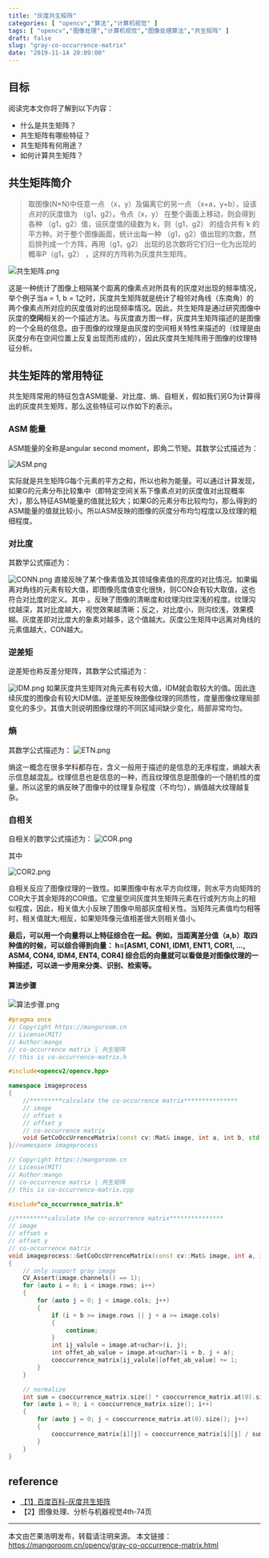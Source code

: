 ```yaml
---
title: "灰度共生矩阵"
categories: [ "opencv","算法","计算机视觉" ]
tags: [ "opencv","图像处理","计算机视觉","图像处理算法","共生矩阵" ]
draft: false
slug: "gray-co-occurrence-matrix"
date: "2019-11-14 20:09:00"
---
```


## 目标

阅读完本文你将了解到以下内容：

- 什么是共生矩阵？
- 共生矩阵有哪些特征？
- 共生矩阵有何用途？
- 如何计算共生矩阵？

## 共生矩阵简介


> 取图像(N×N)中任意一点 （x，y）及偏离它的另一点 （x+a，y+b），设该点对的灰度值为 （g1，g2）。令点（x，y） 在整个画面上移动，则会得到各种 （g1，g2）值，设灰度值的级数为 k，则（g1，g2） 的组合共有 k 的平方种。对于整个图像画面，统计出每一种 （g1，g2）值出现的次数，然后排列成一个方阵，再用（g1，g2） 出现的总次数将它们归一化为出现的概率P（g1，g2） ，这样的方阵称为灰度共生矩阵。

![共生矩阵.png][1]


这是一种统计了图像上相隔某个距离的像素点对所具有的灰度对出现的频率情况，举个例子当a = 1, b = 1之时，灰度共生矩阵就是统计了相邻对角线（东南角）的两个像素点所对应的灰度值对的出现频率情况。因此，共生矩阵是通过研究图像中灰度的**空间**相关的一个描述方法。与灰度直方图一样，灰度共生矩阵描述的是图像的一个全局的信息。由于图像的纹理是由灰度的空间相关特性来描述的（纹理是由灰度分布在空间位置上反复出现而形成的），因此灰度共生矩阵用于图像的纹理特征分析。

## 共生矩阵的常用特征

共生矩阵常用的特征包含ASM能量、对比度、熵、自相关，假如我们另G为计算得出的灰度共生矩阵，那么这些特征可以作如下的表示。

### ASM 能量

ASM能量的全称是angular second moment，即角二节矩。其数学公式描述为：

![ASM.png][2]

实际就是共生矩阵G每个元素的平方之和，所以也称为能量。可以通过计算发现，如果G的元素分布比较集中（即特定空间关系下像素点对的灰度值对出现概率大），那么特征ASM能量的值就比较大；如果G的元素分布比较均匀，那么得到的ASM能量的值就比较小。所以ASM反映的图像的灰度分布均匀程度以及纹理的粗细程度。

### 对比度

其数学公式描述为：

![CONN.png][3]
直接反映了某个像素值及其领域像素值的亮度的对比情况。如果偏离对角线的元素有较大值，即图像亮度值变化很快，则CON会有较大取值，这也符合对比度的定义。其中 。反映了图像的清晰度和纹理沟纹深浅的程度。纹理沟纹越深，其对比度越大，视觉效果越清晰；反之，对比度小，则沟纹浅，效果模糊。灰度差即对比度大的象素对越多，这个值越大。灰度公生矩阵中远离对角线的元素值越大，CON越大。

### 逆差矩

逆差矩也称反差分矩阵，其数学公式描述为：

![IDM.png][4]
如果灰度共生矩阵对角元素有较大值，IDM就会取较大的值。因此连续灰度的图像会有较大IDM值。逆差矩反映图像纹理的同质性，度量图像纹理局部变化的多少。其值大则说明图像纹理的不同区域间缺少变化，局部非常均匀。

### 熵

其数学公式描述为：
![ETN.png][5]

熵这一概念在很多学科都存在，含义一般用于描述的是信息的无序程度，熵越大表示信息越混乱。纹理信息也是信息的一种，而且纹理信息是图像的一个随机性的度量。所以这里的熵反映了图像中的纹理复杂程度（不均匀），熵值越大纹理越复杂。

### 自相关

自相关的数学公式描述为：
![COR.png][6]

其中

![COR2.png][7]

自相关反应了图像纹理的一致性。如果图像中有水平方向纹理，则水平方向矩阵的COR大于其余矩阵的COR值。它度量空间灰度共生矩阵元素在行或列方向上的相似程度，因此，相关值大小反映了图像中局部灰度相关性。当矩阵元素值均匀相等时，相关值就大;相反，如果矩阵像元值相差很大则相关值小。

**最后，可以用一个向量将以上特征综合在一起。例如，当距离差分值（a,b）取四种值的时候，可以综合得到向量：
h=[ASM1, CON1, IDM1, ENT1, COR1, ..., ASM4, CON4, IDM4, ENT4, COR4]
综合后的向量就可以看做是对图像纹理的一种描述，可以进一步用来分类、识别、检索等。**

#### 算法步骤
![算法步骤.png][8]

```c++
#pragma once
// Copyright https://mangoroom.cn
// License(MIT)
// Author:mango
// co-occurrence matrix | 共生矩阵
// this is co-occurrence-matrix.h

#include<opencv2/opencv.hpp>

namespace imageprocess
{
    //*********calculate the co-occurrence matrix***************
    // image
    // offset x
    // offset y
    // co-occurrence matrix
	void GetCoOccUrrenceMatrix(const cv::Mat& image, int a, int b, std::vector<std::vector<double>> & cooccurrence_matrix);
}//namespace imageprocess
```
```c++
// Copyright https://mangoroom.cn
// License(MIT)
// Author:mango
// co-occurrence matrix | 共生矩阵
// this is co-occurrence-matrix.cpp

#include"co_occurrence_matrix.h"

//*********calculate the co-occurrence matrix***************
// image
// offset x
// offset y
// co-occurrence matrix
void imageprocess::GetCoOccUrrenceMatrix(const cv::Mat& image, int a, int b, std::vector<std::vector<double>> & cooccurrence_matrix)
{
	// only support gray image
	CV_Assert(image.channels() == 1);
	for (auto i = 0; i < image.rows; i++)
	{
		for (auto j = 0; j < image.cols; j++)
		{
			if (i + b >= image.rows || j + a >= image.cols)
			{
				continue;
			}
			int ij_valule = image.at<uchar>(i, j);
			int offet_ab_value = image.at<uchar>(i + b, j + a);
			cooccurrence_matrix[ij_valule][offet_ab_value] += 1;
		}
	}

	// normalize
	int sum = cooccurrence_matrix.size() * cooccurrence_matrix.at(0).size();
	for (auto i = 0; i < cooccurrence_matrix.size(); i++)
	{
		for (auto j = 0; j < cooccurrence_matrix.at(0).size(); j++)
		{
			cooccurrence_matrix[i][j] = cooccurrence_matrix[i][j] / sum;
		}
	}
}
```

## reference

- [【1】百度百科-灰度共生矩阵](https://baike.baidu.com/item/%E7%81%B0%E5%BA%A6%E5%85%B1%E7%94%9F%E7%9F%A9%E9%98%B5)
- 【2】图像处理、分析与机器视觉4th-74页

---

本文由芒果浩明发布，转载请注明来源。
本文链接：https://mangoroom.cn/opencv/gray-co-occurrence-matrix.html


  [1]: https://mangoroom.cn/usr/uploads/2019/11/3059520450.png
  [2]: https://mangoroom.cn/usr/uploads/2019/11/3080871898.png
  [3]: https://mangoroom.cn/usr/uploads/2019/11/253682782.png
  [4]: https://mangoroom.cn/usr/uploads/2019/11/551350194.png
  [5]: https://mangoroom.cn/usr/uploads/2019/11/2162278131.png
  [6]: https://mangoroom.cn/usr/uploads/2019/11/1874030060.png
  [7]: https://mangoroom.cn/usr/uploads/2019/11/773607785.png
  [8]: https://mangoroom.cn/usr/uploads/2019/12/373529243.png
